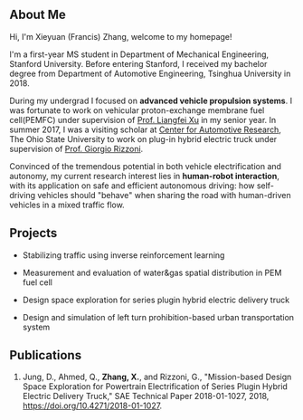 ## About Me
Hi, I'm Xieyuan (Francis) Zhang, welcome to my homepage!

I'm a first-year MS student in Department of Mechanical Engineering, Stanford University. Before entering Stanford, I received my bachelor degree from Department of Automotive Engineering, Tsinghua University in 2018.

During my undergrad I focused on **advanced vehicle propulsion systems**. I was fortunate to work on vehicular proton-exchange membrane fuel cell(PEMFC) under supervision of [Prof. Liangfei Xu](https://scholar.google.com/citations?hl=zh-CN&user=jGWQpRkAAAAJ&view_op=list_works&sortby=pubdate) in my senior year. In summer 2017, I was a visiting scholar at [Center for Automotive Research](https://car.osu.edu), The Ohio State University to work on plug-in hybrid electric truck under supervision of [Prof. Giorgio Rizzoni](https://scholar.google.com/citations?user=jtephu8AAAAJ&hl=en).

Convinced of the tremendous potential in both vehicle electrification and autonomy, my current research interest lies in **human-robot interaction**, with its application on safe and efficient autonomous driving: how self-driving vehicles should "behave" when sharing the road with human-driven vehicles in a mixed traffic flow.

## Projects
- Stabilizing traffic using inverse reinforcement learning

- Measurement and evaluation of water&gas spatial distribution in PEM fuel cell

- Design space exploration for series plugin hybrid electric delivery truck

- Design and simulation of left turn prohibition-based urban transportation system



## Publications
1. Jung, D., Ahmed, Q., **Zhang, X.**, and Rizzoni, G., "Mission-based Design Space Exploration for Powertrain Electrification of Series Plugin Hybrid Electric Delivery Truck," SAE Technical Paper 2018-01-1027, 2018, https://doi.org/10.4271/2018-01-1027.

<!---
```markdown
Syntax highlighted code block

# Header 1
## Header 2
### Header 3

- Bulleted
- List

1. Numbered
2. List

**Bold** and _Italic_ and `Code` text

[Link](url) and ![Image](src)
```
-->
